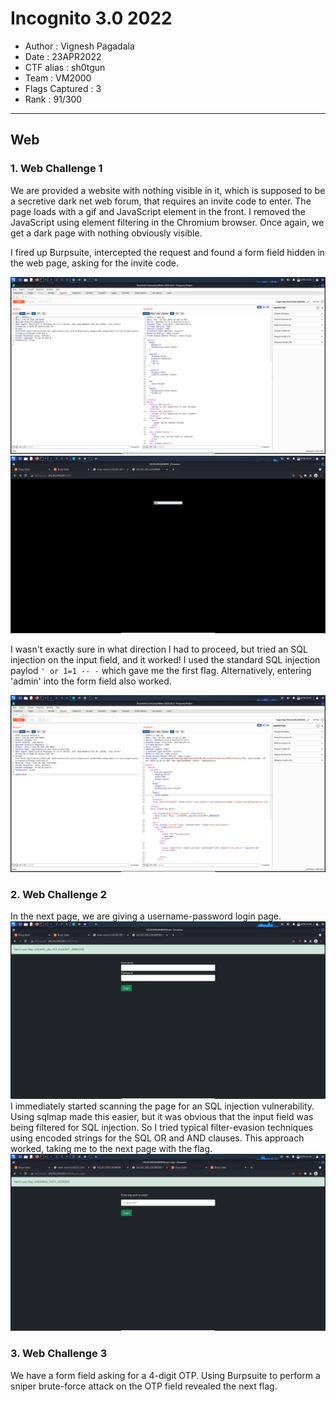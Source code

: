 # Incognito 3.0 2022

* Author			: Vignesh Pagadala
* Date				: 23APR2022
* CTF alias 		: sh0tgun
* Team 				: VM2000
* Flags Captured	: 3
* Rank				: 91/300

---

## Web
### 1. Web Challenge 1

We are provided a website with nothing visible in it, which is supposed to be a secretive dark net web forum, that requires an invite code to enter. The page loads with a gif and JavaScript element in the front. I removed the JavaScript using element filtering in the Chromium browser. Once again, we get a dark page with nothing obviously visible. 

I fired up Burpsuite, intercepted the request and found a form field hidden in the web page, asking for the invite code. 

![](https://github.com/vignesh-pagadala/ctf-writeups/blob/main/Incognito%20CTF%202022/Web/Web%20Challenge%201/Screenshot%20from%202022-04-23%2008-42-40.png)
![](https://github.com/vignesh-pagadala/ctf-writeups/blob/main/Incognito%20CTF%202022/Web/Web%20Challenge%201/Screenshot%20from%202022-04-23%2008-54-30.png)

I wasn't exactly sure in what direction I had to proceed, but tried an SQL injection on the input field, and it worked! I used the standard SQL injection paylod ```' or 1=1 -- -``` which gave me the first flag. Alternatively, entering 'admin' into the form field also worked. 

![](https://github.com/vignesh-pagadala/ctf-writeups/blob/main/Incognito%20CTF%202022/Web/Web%20Challenge%201/Screenshot%20from%202022-04-23%2008-42-25.png)


### 2. Web Challenge 2


In the next page, we are giving a username-password login page. 
![](https://github.com/vignesh-pagadala/ctf-writeups/blob/main/Incognito%20CTF%202022/Web/Web%20Challenge%201/Screenshot%20from%202022-04-23%2008-59-43.png)
I immediately started scanning the page for an SQL injection vulnerability. Using sqlmap made this easier, but it was obvious that the input field was being filtered for SQL injection. So I tried typical filter-evasion techniques using encoded strings for the SQL OR and AND clauses. This approach worked, taking me to the next page with the flag.
![](https://github.com/vignesh-pagadala/ctf-writeups/blob/main/Incognito%20CTF%202022/Web/Web%20Challenge%202/Screenshot%20from%202022-04-23%2011-46-41.png)


### 3. Web Challenge 3

We have a form field asking for a 4-digit OTP. Using Burpsuite to perform a sniper brute-force attack on the OTP field revealed the next flag. 